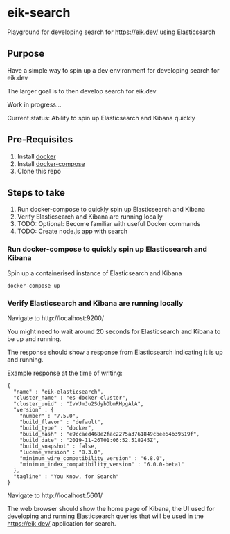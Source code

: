 # eik-search
Playground for developing search for https://eik.dev/ using Elasticsearch

## Purpose

Have a simple way to spin up a dev environment for developing search for eik.dev

The larger goal is to then develop search for eik.dev

Work in progress...

Current status: Ability to spin up Elasticsearch and Kibana quickly


## Pre-Requisites

1. Install [docker](https://docs.docker.com/install/)
2. Install [docker-compose](https://docs.docker.com/compose/install/)
3. Clone this repo


## Steps to take

1. Run docker-compose to quickly spin up Elasticsearch and Kibana
3. Verify Elasticsearch and Kibana are running locally
4. TODO: Optional: Become familiar with useful Docker commands
5. TODO: Create node.js app with search


### Run docker-compose to quickly spin up Elasticsearch and Kibana

Spin up a containerised instance of Elasticsearch and Kibana

```
docker-compose up
```

### Verify Elasticsearch and Kibana are running locally

Navigate to http://localhost:9200/

You might need to wait around 20 seconds for Elasticsearch and Kibana to be up and running.

The response should show a response from Elasticsearch indicating it is up and running.

Example response at the time of writing:

```
{
  "name" : "eik-elasticsearch",
  "cluster_name" : "es-docker-cluster",
  "cluster_uuid" : "IvWJmJu2SdybDbmRHpgAlA",
  "version" : {
    "number" : "7.5.0",
    "build_flavor" : "default",
    "build_type" : "docker",
    "build_hash" : "e9ccaed468e2fac2275a3761849cbee64b39519f",
    "build_date" : "2019-11-26T01:06:52.518245Z",
    "build_snapshot" : false,
    "lucene_version" : "8.3.0",
    "minimum_wire_compatibility_version" : "6.8.0",
    "minimum_index_compatibility_version" : "6.0.0-beta1"
  },
  "tagline" : "You Know, for Search"
}
```

Navigate to http://localhost:5601/

The web browser should show the home page of Kibana, the UI used for developing and running Elasticsearch queries that will be used in the https://eik.dev/ application for search.

